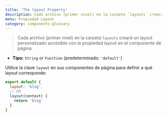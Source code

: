 ```yaml
---
title: 'The layout Property'
description: Cada archivo (primer nivel) en la carpeta `layouts` creará un layout personalizado accesible con la propiedad layout en el componente de página.
menu: Propiedad Layout
category: components-glossary
---
```


> Cada archivo (primer nivel) en la carpeta `layouts` creará un layout personalizado accesible con la propiedad layout en el componente de página.

- **Tipo:** `String` or `Function` (predeterminado: `'default'`)

Utilice la clave `layout` en sus componentes de página para definir a qué layout corresponde:

```js
export default {
  layout: 'blog',
  // OR
  layout(context) {
    return 'blog'
  }
}
```

